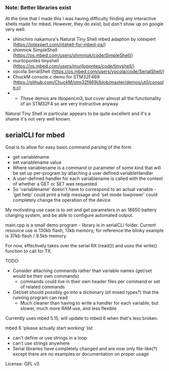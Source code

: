 
### Note: Better libraries exist
At the time that I made this I was having difficulty finding any interactive shells made for mbed. However, they do exist, but don't show up on google very well:
* shinichiro nakamura's Natural Tiny Shell mbed adaption by iotexpert (https://iotexpert.com/ntshell-for-mbed-os/)
* shimniok SimpleShell (https://os.mbed.com/users/shimniok/code/SimpleShell/)
* murilopontes tinyshell (https://os.mbed.com/users/murilopontes/code/tinyshell/)
* vpcola SerialShell (https://os.mbed.com/users/vpcola/code/SerialShell/)
* ChuckM console.c demo for STM32F469 (https://github.com/ChuckM/stm32f469i/blob/master/demos/util/console.c)
* * These demos are libopencm3, but cover almost all the functionality of an STM32F4 so are very instructive anyway





Natural Tiny Shell in particular appears to be quite excellent and it's a shame it's not very well known.  
  
  
  
  
  

## serialCLI for mbed
Goal is to allow for easy basic command parsing of the form
- get variablename
- set variablename value
- Where variablename is a command or parameter of some kind that will be set up per-program by attaching a user defined variableHandler
- A user-defined handler for each variablename is called with the context of whether a GET or SET was requested
- So 'variablename' doesn't have to correspond to an actual variable - 'get help' could print a help message and 'set mode lowpower' could completely change the operation of the device

My motivating use case is to set and get parameters in an 18650 battery charging system, and be able to configure automated output.

main.cpp is a small demo program - library is in serialCLI folder. Current resource use is 130kb flash, 13kb memory; for reference the blinky example is 37kb flash / 9.5kb memory.

For now, effectively takes over the serial RX (read()) and uses the write() function to call for TX.

TODO:
- Consider attaching commands rather than variable names (get/set would be their own commands)
    - commands could live in their own header files per command or set of related commands
- Get/set should possibly go into a dictionary (of mixed types?) that the running program can read
    - Much cleaner than having to write a handler for each variable, but slower, much more RAM use, and less flexible


Currently uses mbed 5.15, will update to mbed 6 when that's less broken.

mbed 6 'please actually start working' list
- can't define or use strings in a loop
- can't use strings anywhere
- Serial libraries have completely changed and are now only file-like(?) except there are no examples or documentation on proper usage

License: GPL v3
